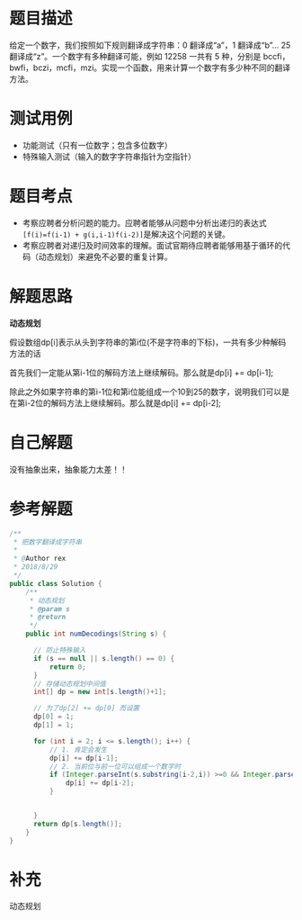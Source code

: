 # 题目描述
给定一个数字，我们按照如下规则翻译成字符串：0 翻译成“a”，1 翻译成“b”... 25 翻译成“z”。一个数字有多种翻译可能，例如 12258 一共有 5 种，分别是 bccfi，bwfi，bczi，mcfi，mzi。实现一个函数，用来计算一个数字有多少种不同的翻译方法。

# 测试用例
* 功能测试（只有一位数字；包含多位数字）
* 特殊输入测试（输入的数字字符串指针为空指针）

# 题目考点
* 考察应聘者分析问题的能力。应聘者能够从问题中分析出递归的表达式`[f(i)=f(i-1) + g(i,i-1)f(i-2)]`是解决这个问题的关键。
* 考察应聘者对递归及时间效率的理解。面试官期待应聘者能够用基于循环的代码（动态规划）来避免不必要的重复计算。

# 解题思路
**动态规划**

假设数组dp[i]表示从头到字符串的第i位(不是字符串的下标)，一共有多少种解码方法的话

首先我们一定能从第i-1位的解码方法上继续解码。那么就是dp[i] += dp[i-1];

除此之外如果字符串的第i-1位和第i位能组成一个10到25的数字，说明我们可以是在第i-2位的解码方法上继续解码。那么就是dp[i] += dp[i-2];

# 自己解题
没有抽象出来，抽象能力太差！！

# 参考解题
```java
/**
 * 把数字翻译成字符串
 *
 * @Author rex
 * 2018/8/29
 */
public class Solution {
    /**
     * 动态规划
     * @param s
     * @return
     */
    public int numDecodings(String s) {

      // 防止特殊输入
      if (s == null || s.length() == 0) {
          return 0;
      }
      // 存储动态规划中间值
      int[] dp = new int[s.length()+1];

      // 为了dp[2] += dp[0] 而设置
      dp[0] = 1;
      dp[1] = 1;

      for (int i = 2; i <= s.length(); i++) {
          // 1. 肯定会发生
          dp[i] += dp[i-1];
          // 2. 当前位与前一位可以组成一个数字时
          if (Integer.parseInt(s.substring(i-2,i)) >=0 && Integer.parseInt(s.substring(i-2,i)) <=25) {
              dp[i] += dp[i-2];
          }


      }
      return dp[s.length()];
    }
}
```
# 补充
动态规划
